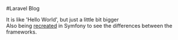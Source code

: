 #Laravel Blog  
  
It is like 'Hello World', but just a little bit bigger  
Also being [recreated](https://github.com/moverboom/SymfonyBlog) in Symfony to see the differences between the frameworks.  
